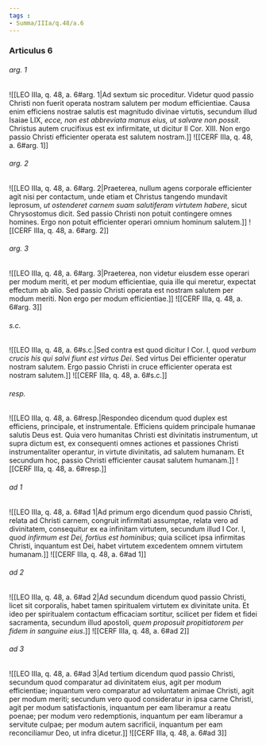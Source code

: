 ```yaml
---
tags : 
- Summa/IIIa/q.48/a.6
---
```


### Articulus 6

###### arg. 1
![[LEO IIIa, q. 48, a. 6#arg. 1|Ad sextum sic proceditur. Videtur quod passio Christi non fuerit operata nostram salutem per modum efficientiae. Causa enim efficiens nostrae salutis est magnitudo divinae virtutis, secundum illud Isaiae LIX, *ecce, non est abbreviata manus eius, ut salvare non possit*. Christus autem crucifixus est ex infirmitate, ut dicitur II Cor. XIII. Non ergo passio Christi efficienter operata est salutem nostram.]]
![[CERF IIIa, q. 48, a. 6#arg. 1]]

###### arg. 2
![[LEO IIIa, q. 48, a. 6#arg. 2|Praeterea, nullum agens corporale efficienter agit nisi per contactum, unde etiam et Christus tangendo mundavit leprosum, *ut ostenderet carnem suam salutiferam virtutem habere*, sicut Chrysostomus dicit. Sed passio Christi non potuit contingere omnes homines. Ergo non potuit efficienter operari omnium hominum salutem.]]
![[CERF IIIa, q. 48, a. 6#arg. 2]]

###### arg. 3
![[LEO IIIa, q. 48, a. 6#arg. 3|Praeterea, non videtur eiusdem esse operari per modum meriti, et per modum efficientiae, quia ille qui meretur, expectat effectum ab alio. Sed passio Christi operata est nostram salutem per modum meriti. Non ergo per modum efficientiae.]]
![[CERF IIIa, q. 48, a. 6#arg. 3]]

###### s.c.
![[LEO IIIa, q. 48, a. 6#s.c.|Sed contra est quod dicitur I Cor. I, quod *verbum crucis his qui salvi fiunt est virtus Dei*. Sed virtus Dei efficienter operatur nostram salutem. Ergo passio Christi in cruce efficienter operata est nostram salutem.]]
![[CERF IIIa, q. 48, a. 6#s.c.]]

###### resp.
![[LEO IIIa, q. 48, a. 6#resp.|Respondeo dicendum quod duplex est efficiens, principale, et instrumentale. Efficiens quidem principale humanae salutis Deus est. Quia vero humanitas Christi est divinitatis instrumentum, ut supra dictum est, ex consequenti omnes actiones et passiones Christi instrumentaliter operantur, in virtute divinitatis, ad salutem humanam. Et secundum hoc, passio Christi efficienter causat salutem humanam.]]
![[CERF IIIa, q. 48, a. 6#resp.]]

###### ad 1
![[LEO IIIa, q. 48, a. 6#ad 1|Ad primum ergo dicendum quod passio Christi, relata ad Christi carnem, congruit infirmitati assumptae, relata vero ad divinitatem, consequitur ex ea infinitam virtutem, secundum illud I Cor. I, *quod infirmum est Dei, fortius est hominibus*; quia scilicet ipsa infirmitas Christi, inquantum est Dei, habet virtutem excedentem omnem virtutem humanam.]]
![[CERF IIIa, q. 48, a. 6#ad 1]]

###### ad 2
![[LEO IIIa, q. 48, a. 6#ad 2|Ad secundum dicendum quod passio Christi, licet sit corporalis, habet tamen spiritualem virtutem ex divinitate unita. Et ideo per spiritualem contactum efficaciam sortitur, scilicet per fidem et fidei sacramenta, secundum illud apostoli, *quem proposuit propitiatorem per fidem in sanguine eius*.]]
![[CERF IIIa, q. 48, a. 6#ad 2]]

###### ad 3
![[LEO IIIa, q. 48, a. 6#ad 3|Ad tertium dicendum quod passio Christi, secundum quod comparatur ad divinitatem eius, agit per modum efficientiae; inquantum vero comparatur ad voluntatem animae Christi, agit per modum meriti; secundum vero quod consideratur in ipsa carne Christi, agit per modum satisfactionis, inquantum per eam liberamur a reatu poenae; per modum vero redemptionis, inquantum per eam liberamur a servitute culpae; per modum autem sacrificii, inquantum per eam reconciliamur Deo, ut infra dicetur.]]
![[CERF IIIa, q. 48, a. 6#ad 3]]

